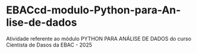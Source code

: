# EBACcd-modulo-Python-para-An-lise-de-dados
Atividade referente ao módulo PYTHON PARA ANÁLISE DE DADOS do curso Cientista de Dasos da EBAC - 2025
